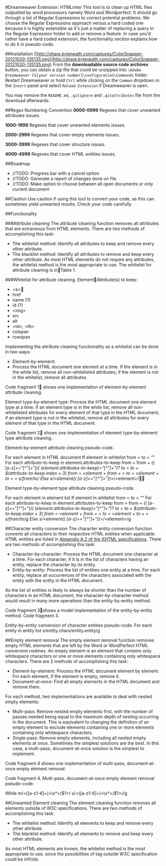 #Dreamweaver Extension: HTMLinter
This tool is to clean up HTML files outputted by word processors namely Word and Wordperfect. It should go through a list of Regular Expressions to correct potential problems. We choose the Regular Expressions approach versus a hard coded one because it is highly extensible as it's just a matter of replacing a query in the Regular Expression folder to add or remove a feature. In case you'd rather have a hard coded extension, the functionality section explains how to do it in pseudo-code.

##Installation
![http://share.kyleneath.com/captures/ColorSnapper-20121020-135135.png](http://share.kyleneath.com/captures/ColorSnapper-20121020-135135.png)
From the **downloadable source code archives** button, you can obtain a zip file that could be unzipped into `\Adobe Dreamweaver CS[your version number]\configuration\Commands` folder. Restart Dreamweaver or hold `Ctrl` while clicking on the `Common` dropdown in the `Insert` panel and select `Reload Extension` if Dreamweaver is open. 

You may remove the `README.md`, `.gitignore` and `.gitattributes` file from the download afterwards.

##Regex Numbering Convention
**0000-0999** Regexes that cover unwanted attributes issues.

**1000-1999** Regexes that cover unwanted elements issues.

**2000-2999** Regexes that cover empty elements issues.

**3000-3999** Regexes that cover structure issues.

**4000-4999** Regexes that cover HTML entities issues.

##Roadmap
* //TODO: Progress bar with a cancel option
* //TODO: Generate a report of changes done on file
* //TODO: Make option to choose between all open documents or only current document

##Caution
Use caution if using this tool to convert your code, as this can sometimes yield unwanted results. Check your code carefully.

##Functionality

###Attribute cleaning
The attribute cleaning function removes all attributes that are extraneous from HTML elements. There are two methods of accomplishing this task:
* The whitelist method: Identify all attributes to keep and remove every other attribute.
* The blacklist method: Identify all attributes to remove and keep every other attribute.
As most HTML elements do not require any attributes, the whitelist method is the most appropriate to use. The whitelist for attribute cleaning is inTable 1.

###Whitelist for attribute cleaning.
ElementAttribute(s) to keep:
* &lt;a&gt;
 * href
 * name (?)
 * id (?)
* &lt;img&gt;
 * src
 * alt
* &lt;td&gt;, &lt;th&gt;
 * colspan
 * rowspan

Implementing the attribute cleaning functionality as a whitelist can be done in two ways:
* Element-by-element: 
 * Process the HTML document one element at a time. If the element is in the white list, remove all non-whitelisted attributes; if the element is not in the whitelist, remove all attributes. 

Code fragment 1 shows one implementation of element-by-element attribute cleaning.

Element type-by-element type: Process the HTML document one element type at a time. If an element type is in the white list, remove all non-whitelisted attributes for every element of that type in the HTML document; if an element type is not in the whitelist, remove all attributes for every element of that type in the HTML document.

Code fragment 2 shows one implementation of element type-by-element type attribute cleaning.

Element-by-element attribute cleaning pseudo-code.

For each element in HTML document
 If element in whitelist
  from = to = “”
  For each attribute-to-keep in element.attributes-to-keep
   from = from + (( [a-z]+=”[^”]+”)*)( (element.attributes-to-keep)=”[^”]+”)?
   to = to + $(attribute-to-keep.index × 3)
   from = &lt;element + from + &gt;
   to = &lt;element + to + &gt;
   s/from/to/
 Else
  s/&lt;element(( [a-z]+=”[^”]+”)*)&gt;/&lt;element&gt;/
 
Element type-by-element type attribute cleaning pseudo-code.

For each element in element list
 If element in whitelist
  from = to = “”
  For each attribute-to-keep in element.attributes-to-keep
   from = from + (( [a-z]+=”[^”]+”)*)( (element.attributes-to-keep)=”[^”]+”)?
   to = to + $(attribute-to-keep.index × 3)
   from = &lt;element + from + &gt;
   to = &lt;element + to + &gt;
   s/from/to/g
 Else
  s/&lt;element(( [a-z]+=”[^”]+”)*)&gt;/&lt;element&gt;/g

##Character entity conversion
The character entity conversion function converts all characters to their respective HTML entities when applicable. HTML entities are listed in [Appendix A.2 of the XHTML specifications]("http://www.w3.org/TR/xhtml1/"). There are two methods of accomplishing this task:
* Character-by-character: Process the HTML document one character at a time. For each character, if it is in the list of characters having an entity, replace the character by its entity.
* Entity-by-entity: Process the list of entities one entity at a time. For each entity, replace all occurrences of the characters associated with the entity with the entity in the HTML document.

As the list of entities is likely to always be shorter than the number of characters in an HTML document, the character-by-character method would result in many more operations than the entity-by-entity method.

Code fragment 3shows a model implementation of the entity-by-entity method.
Code fragment 3.

Entity-by-entity conversion of character entities pseudo-code.
For each entity in entity list
 s/entity.chars/entity.entity/g

##Empty element removal
The empty element removal function removes empty HTML elements that are left by the Word or WordPerfect HTML conversion routines. An empty element is an element that contains only whitespace characters or one or more elements containing only whitespace characters. There are 2 methods of accomplishing this task:
* Element-by-element: Process the HTML document element by element. For each element, if the element is empty, remove it.
* Document-at-once: Find all empty elements in the HTML document and remove them.

For each method, two implementations are available to deal with nested empty elements:
* Multi-pass: Remove nested empty elements first, with the number of passes needed being equal to the maximum depth of nesting occurring in the document. This is equivalent to changing the definition of an empty element to exclude elements containing one or more elements containing only whitespace characters.
* Single-pass: Remove empty elements, including all nested empty elements at once.
Sometimes the simplest solutions are the best. In this case, a multi-pass, document-at-once solution is the simplest to implement.

Code fragment 4 shows one implementation of multi-pass, document-at-once empty element removal.

Code fragment 4. Multi-pass, document-at-once empty element removal pseudo-code.

While m/<([a-z1-6]+)>\s*</$1>/
 s/<([a-z1-6]+)>\s*</$1>//g

##Unwanted Element cleaning
The element cleaning function removes all elements outside of W3C specifications. There are two methods of accomplishing this task:
* The whitelist method: Identify all elements to keep and remove every other attribute.
* The blacklist method: Identify all elements to remove and keep every other attribute.

As most HTML elements are known, the whitelist method is the most appropriate to use, since the possibilities of tag outside W3C specification could be infinite.
